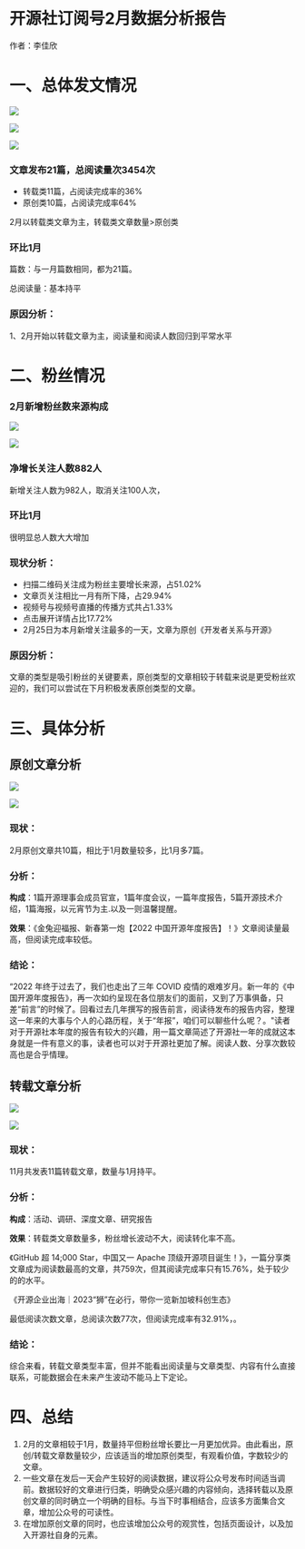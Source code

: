 # 开源社订阅号2月数据分析报告

作者：李佳欣

# **一、总体发文情况**

![](https://kaiyuanshe.cn/api/lark/file/VbOVbdLtwoTHToxeL8Tc91uunXg)

![](https://kaiyuanshe.cn/api/lark/file/NEiab4THeoVr3nxz8Uhc7U4fnLY)

![](https://kaiyuanshe.cn/api/lark/file/GBxtbRu5goGjSDx6Nejch2Hqnkh)

### 文章发布21篇，总阅读量次3454次

- 转载类11篇，占阅读完成率的36%
- 原创类10篇，占阅读完成率64%

2月以转载类文章为主，转载类文章数量>原创类

### 环比1月

篇数：与一月篇数相同，都为21篇。

总阅读量：基本持平

### **原因分析**：

1、2月开始以转载文章为主，阅读量和阅读人数回归到平常水平

# **二、粉丝情况**

### **2月新增粉丝数来源构成**

![](https://kaiyuanshe.cn/api/lark/file/FjR6bn4ciopxUBxtTwgcP1K1ntc)

![](https://kaiyuanshe.cn/api/lark/file/QUwhbGH09ojahtxM51DcJ6v8nRd)

### 净增长关注人数882人

新增关注人数为982人，取消关注100人次，

### 环比1月

很明显总人数大大增加

### 现状分析：

- 扫描二维码关注成为粉丝主要增长来源，占51.02%
- 文章页关注相比一月有所下降，占29.94%
- 视频号与视频号直播的传播方式共占1.33%
- 点击展开详情占比17.72%
- 2月25日为本月新增关注最多的一天，文章为原创《开发者关系与开源》

### 原因分析：

文章的类型是吸引粉丝的关键要素，原创类型的文章相较于转载来说是更受粉丝欢迎的，我们可以尝试在下月积极发表原创类型的文章。

# 三、具体分析

## **原创文章分析**

![](https://kaiyuanshe.cn/api/lark/file/O73jbTW4LoCG6dxC3aScGOmAn2G)

![](https://kaiyuanshe.cn/api/lark/file/ABxOblDBwoVPnoxP4HScd4Twnxc)

### 现状：

2月原创文章共10篇，相比于1月数量较多，比1月多7篇。

### 分析：

**构成**：1篇开源理事会成员官宣，1篇年度会议，一篇年度报告，5篇开源技术介绍，1篇海报，以元宵节为主.以及一则温馨提醒。

**效果**：《金兔迎福报、新春第一炮【2022 中国开源年度报告】！》文章阅读量最高，但阅读完成率较低。

### 结论：

“2022 年终于过去了，我们也走出了三年 COVID 疫情的艰难岁月。新一年的《中国开源年度报告》，再一次如约呈现在各位朋友们的面前，又到了万事俱备，只差“前言”的时候了。回看过去几年撰写的报告前言，阅读待发布的报告内容，整理这一年来的大事与个人的心路历程，关于“年报”，咱们可以聊些什么呢？。"读者对于开源社本年度的报告有较大的兴趣，用一篇文章简述了开源社一年的成就这本身就是一件有意义的事，读者也可以对于开源社更加了解。阅读人数、分享次数较高也是合乎情理。

## **转载文章分析**

![](https://kaiyuanshe.cn/api/lark/file/IvyUbYmN7o1DF2xe5xbc9Se7nDd)

![](https://kaiyuanshe.cn/api/lark/file/UNLcbYNn5oCyKTx0gnmc5HhbnIf)

### 现状：

11月共发表11篇转载文章，数量与1月持平。

### 分析：

**构成**：活动、调研、深度文章、研究报告

**效果**：转载类文章数量多，粉丝增长波动不大，阅读转化率不高。

《GitHub 超 14;000 Star，中国又一 Apache 顶级开源项目诞生！》，一篇分享类文章成为阅读数最高的文章，共759次，但其阅读完成率只有15.76%，处于较少的的水平。

《开源企业出海｜2023“狮”在必行，带你一览新加坡科创生态》

最低阅读次数文章，总阅读次数77次，但阅读完成率有32.91%，。

### 结论：

综合来看，转载文章类型丰富，但并不能看出阅读量与文章类型、内容有什么直接联系，可能数据会在未来产生波动不能马上下定论。

# **四、总结**

1.  2月的文章相较于1月，数量持平但粉丝增长要比一月更加优异。由此看出，原创/转载文章数量较少，应该适当的增加原创类型，有观看价值，字数较少的文章。
2.  一些文章在发后一天会产生较好的阅读数据，建议将公众号发布时间适当调前。数据较好的文章进行归类，明确受众感兴趣的内容倾向，选择转载以及原创文章的同时确立一个明确的目标。与当下时事相结合，应该多方面集合文章，增加公众号的可读性。
3.  在增加原创文章的同时，也应该增加公众号的观赏性，包括页面设计，以及加入开源社自身的元素。